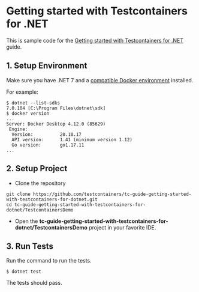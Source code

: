 # Getting started with Testcontainers for .NET

This is sample code for the [Getting started with Testcontainers for .NET](https://testcontainers.com/guides/getting-started-with-testcontainers-for-dotnet) guide.

## 1. Setup Environment

Make sure you have .NET 7 and a [compatible Docker environment](https://www.testcontainers.org/supported_docker_environment/) installed.

For example:

```shell
$ dotnet --list-sdks
7.0.104 [C:\Program Files\dotnet\sdk]
$ docker version
...
Server: Docker Desktop 4.12.0 (85629)
 Engine:
  Version:          20.10.17
  API version:      1.41 (minimum version 1.12)
  Go version:       go1.17.11
...
```

## 2. Setup Project

* Clone the repository

```shell
git clone https://github.com/testcontainers/tc-guide-getting-started-with-testcontainers-for-dotnet.git
cd tc-guide-getting-started-with-testcontainers-for-dotnet/TestcontainersDemo
```

* Open the **tc-guide-getting-started-with-testcontainers-for-dotnet/TestcontainersDemo** project in your favorite IDE.

## 3. Run Tests

Run the command to run the tests.

```shell
$ dotnet test
```

The tests should pass.
